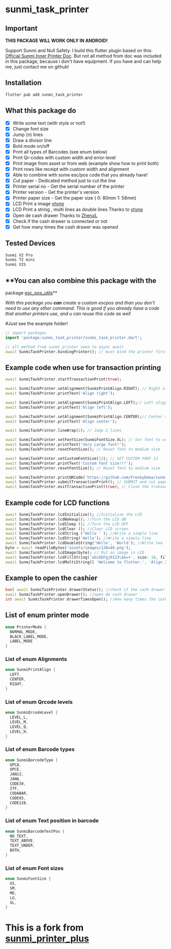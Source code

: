 # sunmi_task_printer

## Important

**THIS PACKAGE WILL WORK ONLY IN ANDROID!**

Support Sunmi and Null Safety.
I build this flutter plugin based on this:
[Official Sunmi Inner Printer Doc](https://file.cdn.sunmi.com/SUNMIDOCS/%E5%95%86%E7%B1%B3%E5%86%85%E7%BD%AE%E6%89%93%E5%8D%B0%E6%9C%BA%E5%BC%80%E5%8F%91%E8%80%85%E6%96%87%E6%A1%A3EN-0224.pdf).
But not all method from doc was included in this package, because i don't have equipment. If you
have and can help me, just contact me on github!

## Installation

```bash
flutter pub add sunmi_task_printer
```

## What this package do

- [x] Write some text (with style or not!)
- [x] Change font size
- [x] Jump (n) lines
- [x] Draw a divisor line
- [x] Bold mode on/off
- [x] Print all types of Barcodes (see enum below)
- [x] Print Qr-codes with custom width and error-level
- [x] Print image from asset or from web (example show how to print both)
- [x] Print rows like receipt with custom width and alignment
- [x] Able to combine with some esc/pos code that you already have!
- [x] Cut paper - Dedicated method just to cut the line
- [x] Printer serial no - Get the serial number of the printer
- [x] Printer version - Get the printer's version
- [x] Printer paper size - Get the paper size ( 0: 80mm 1: 58mm)
- [x] LCD Print a image [ytyng](https://github.com/ytyng)
- [x] LCD Print a string , multi lines as double lines Thanks to [ytyng](https://github.com/ytyng)
- [x] Open de cash drawer Thanks to [ZheruiL](https://github.com/ZheruiL)
- [x] Check if the cash drawer is connected or not
- [x] Get how many times the cash drawer was opened

## Tested Devices

```bash
Sunmi V2 Pro
Sunmi T2 mini
Sunmi V2S
```

## \*\*You can also combine this package with the

package [esc_pos_utils](https://pub.dev/packages/esc_pos_utils)\*\*

_With this package you **can** create a custom escpos and than you don't need to use any other
command.
This is good if you already have a code that another printers use, and u can reuse this code as
well_

#Just see the example folder!

```dart
// import packages
import 'package:sunmi_task_printer/sunmi_task_printer.dart';

// all method from sunmi printer need to async await
await SunmiTaskPrinter.bindingPrinter(); // must bind the printer first. for more example.. pls refer to example tab.
```

## Example code when use for transaction printing

```dart
await SunmiTaskPrinter.startTransactionPrint(true);

await SunmiTaskPrinter.setAlignment(SunmiPrintAlign.RIGHT); // Right align
await SunmiTaskPrinter.printText('Align right');

await SunmiTaskPrinter.setAlignment(SunmiPrintAlign.LEFT);// Left align
await SunmiTaskPrinter.printText('Align left');

await SunmiTaskPrinter.setAlignment(SunmiPrintAlign.CENTER);// Center align
await SunmiTaskPrinter.printText('Align center');

await SunmiTaskPrinter.lineWrap(2); // Jump 2 lines

await SunmiTaskPrinter.setFontSize(SunmiFontSize.XL); // Set font to very large
await SunmiTaskPrinter.printText('Very Large font!');
await SunmiTaskPrinter.resetFontSize(); // Reset font to medium size

await SunmiTaskPrinter.setCustomFontSize(12); // SET CUSTOM FONT 12
await SunmiTaskPrinter.printText('Custom font size!!!');
await SunmiTaskPrinter.resetFontSize(); // Reset font to medium size

await SunmiTaskPrinter.printQRCode('https://github.com/FrenkyDema/sunmi_task_printer'); // PRINT A QRCODE
await SunmiTaskPrinter.submitTransactionPrint(); // SUBMIT and cut paper
await SunmiTaskPrinter.exitTransactionPrint(true); // Close the transaction
```

## Example code for LCD functions

```dart
await SunmiTaskPrinter.lcdInitialize(); //Initialize the LCD
await SunmiTaskPrinter.lcdWakeup(); //Turn the LCD ON
await SunmiTaskPrinter.lcdSleep (); //Turn the LCD OFF
await SunmiTaskPrinter.lcdClear (); //Clear LCD screen
await SunmiTaskPrinter.lcdString ('Hello ' ); //Write a simple line
await SunmiTaskPrinter.lcdString('Hello'); //Write a simple line
await SunmiTaskPrinter.lcdDoubleString('Hello', 'World'); //Write two lines Unit8List
byte = await readFileBytes('assets/images/128x40.png');
await SunmiTaskPrinter.lcdImage(byte); // Put an image in LCD
await SunmiTaskPrinter.lcdFillString('abcDEFgj0123\$&=+', size: 16, fill: true); // Print a string and fill with zeros until the size is reached
await SunmiTaskPrinter.lcdMultiString([ 'Welcome to flutter.', 'Align 2.',], [ 1, 2, ] ); // Write multiple lines with alignment
```

## Example to open the cashier

```dart
bool await SunmiTaskPrinter.drawerStatus(); //check if the cash drawer is connect or disconnect
await SunmiTaskPrinter.openDrawer(); //open de cash drawer
int await SunmiTaskPrinter.drawerTimesOpen(); //How many times the cash drawer was opened
```

## List of enum printer mode

```dart
enum PrinterMode {
  NORMAL_MODE,
  BLACK_LABEL_MODE,
  LABEL_MODE
}
```

### List of enum Alignments

```dart
enum SunmiPrintAlign {
  LEFT,
  CENTER,
  RIGHT,
}
```

### List of enum Qrcode levels

```dart
enum SunmiQrcodeLevel {
  LEVEL_L,
  LEVEL_M,
  LEVEL_Q,
  LEVEL_H,
}
```

### List of enum Barcode types

```dart
enum SunmiBarcodeType {
  UPCA,
  UPCE,
  JAN13,
  JAN8,
  CODE39,
  ITF,
  CODABAR,
  CODE93,
  CODE128,
}
```

### List of enum Text position in barcode

```dart
enum SunmiBarcodeTextPos {
  NO_TEXT,
  TEXT_ABOVE,
  TEXT_UNDER,
  BOTH,
}
```

### List of enum Font sizes

```dart
enum SunmiFontSize {
  XS,
  SM,
  MD,
  LG,
  XL,
}
```

# This is a fork from [sunmi_printer_plus](https://pub.dev/packages/sunmi_printer_plus)

